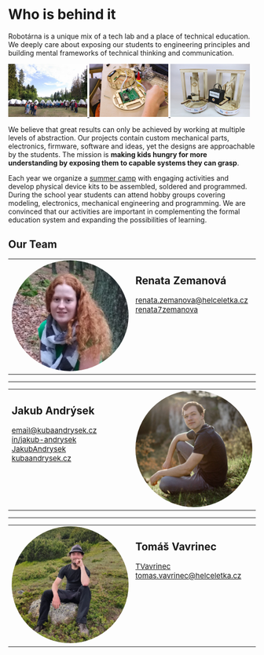 # Who is behind it

Robotárna is a unique mix of a tech lab and a place of technical education.
We deeply care about exposing our students to engineering principles and building mental frameworks of technical thinking and communication.

<div>
	<a href="https://robotickytabor.cz/" target="_blank">
		<img src="https://raw.githubusercontent.com/RoboticsBrno/.github/main/img/0091.jpg" width="32%" />
	</a>
	<a href="https://robotka.robotickytabor.cz/" target="_blank">
	<img src="https://raw.githubusercontent.com/RoboticsBrno/.github/main/img/0042.jpg" width="32%" />
	</a>
	<a href="https://roboruka.robotickytabor.cz/" target="_blank">
		<img src="https://raw.githubusercontent.com/RoboticsBrno/.github/main/img/roboruka.jpg" width="32%" />
	</a>
</div>

We believe that great results can only be achieved by working at multiple levels of abstraction.
Our projects contain custom mechanical parts, electronics, firmware, software and ideas, yet the designs are approachable by the students.
The mission is **making kids hungry for more understanding by exposing them to capable systems they can grasp**.


Each year we organize a [summer camp](https://robotickytabor.cz/) with engaging activities and develop physical device kits to be assembled, soldered and programmed.
During the school year students can attend hobby groups covering modeling, electronics, mechanical engineering and programming.
We are convinced that our activities are important in complementing the formal education system and expanding the possibilities of learning.


## Our Team

<table style="width: 100%; border: none;">
    <tr>
        <td style="width: 50%; vertical-align: top; border: none;">
            <img src="https://raw.githubusercontent.com/RoboticsBrno/Our-team/main/docs/image/RenataZemanova.jpg" alt="Photo of Renata Zemanová" style="width: 100%; border-radius: 50%">
        </td>
        <td style="width: 50%; vertical-align: top; border: none;">
            <h2> Renata Zemanová </h2>
            <p style="font-size: 15px;">
                <i class="fas fa-envelope"></i> <a href="mailto:renata.zemanova@helceletka.cz">renata.zemanova@helceletka.cz</a><br>
                <i class="fab fa-github"></i> <a href="https://github.com/renata7zemanova" target="_blank">renata7zemanova</a><br>
            </p>
        </td>
    </tr>
</table>
<hr>

<table style="width: 100%; border: none;">
    <tr>
        <td style="width: 50%; vertical-align: top; border: none;">
            <h2> Jakub Andrýsek </h2>
            <p style="font-size: 15px;">
                <i class="fas fa-envelope"></i> <a href="mailto:email@kubaandrysek.cz">email@kubaandrysek.cz</a><br>
                <i class="fab fa-linkedin"></i> <a href="https://www.linkedin.com/in/jakub-andrysek/" target="_blank">in/jakub-andrysek</a><br>
                <i class="fab fa-github"></i> <a href="https://github.com/JakubAndrysek" target="_blank">JakubAndrysek</a><br>
                <i class="fas fa-globe"></i> <a href="https://kubaandrysek.cz/" target="_blank">kubaandrysek.cz</a>
            </p>
        </td>
        <td style="width: 50%; vertical-align: top; border: none;">
            <img src="https://raw.githubusercontent.com/RoboticsBrno/Our-team/main/docs/image/JakubAndrysek.jpg" alt="Photo of Jakub Andrýsek" style="width: 100%; border-radius: 50%">
        </td>
    </tr>
</table>
<hr>

<table style="width: 100%; border: none;">
    <tr>
        <td style="width: 50%; vertical-align: top; border: none;">
            <img src="https://raw.githubusercontent.com/RoboticsBrno/Our-team/main/docs/image/TomasVavrinec.jpg" alt="Photo of Tomáš Vavrinec" style="width: 100%; border-radius: 50%">
        </td>
        <td style="width: 50%; vertical-align: top; border: none;">
            <h2> Tomáš Vavrinec </h2>
            <p style="font-size: 15px;">
                <i class="fab fa-github"></i> <a href="https://github.com/TVavrinec" target="_blank">TVavrinec</a><br>
                <i class="fas fa-envelope"></i> <a href="mailto:tomas.vavrinec@helceletka.cz">tomas.vavrinec@helceletka.cz</a><br>
            </p>
        </td>
    </tr>
</table>
